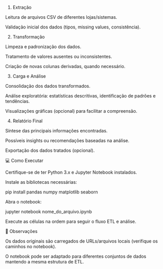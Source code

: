1. Extração

Leitura de arquivos CSV de diferentes lojas/sistemas.

Validação inicial dos dados (tipos, missing values, consistência).

2. Transformação

Limpeza e padronização dos dados.

Tratamento de valores ausentes ou inconsistentes.

Criação de novas colunas derivadas, quando necessário.

3. Carga e Análise

Consolidação dos dados transformados.

Análise exploratória: estatísticas descritivas, identificação de padrões e tendências.

Visualizações gráficas (opcional) para facilitar a compreensão.

4. Relatório Final

Síntese das principais informações encontradas.

Possíveis insights ou recomendações baseadas na análise.

Exportação dos dados tratados (opcional).

💻 Como Executar

Certifique-se de ter Python 3.x e Jupyter Notebook instalados.

Instale as bibliotecas necessárias:

pip install pandas numpy matplotlib seaborn


Abra o notebook:

jupyter notebook nome_do_arquivo.ipynb


Execute as células na ordem para seguir o fluxo ETL e análise.

📄 Observações

Os dados originais são carregados de URLs/arquivos locais (verifique os caminhos no notebook).

O notebook pode ser adaptado para diferentes conjuntos de dados mantendo a mesma estrutura de ETL.
